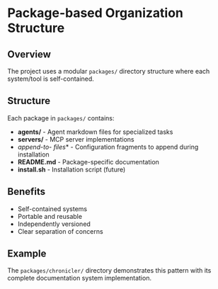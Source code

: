 # Package-based Organization Structure

## Overview
The project uses a modular `packages/` directory structure where each system/tool is self-contained.

## Structure
Each package in `packages/` contains:
- **agents/** - Agent markdown files for specialized tasks
- **servers/** - MCP server implementations  
- **append-to-* files** - Configuration fragments to append during installation
- **README.md** - Package-specific documentation
- **install.sh** - Installation script (future)

## Benefits
- Self-contained systems
- Portable and reusable
- Independently versioned
- Clear separation of concerns

## Example
The `packages/chronicler/` directory demonstrates this pattern with its complete documentation system implementation.